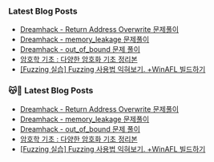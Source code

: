 
### Latest Blog Posts

- [ Dreamhack - Return Address Overwrite 문제풀이](https://spacefriend.tistory.com/78)
- [ Dreamhack - memory_leakage 문제풀이](https://spacefriend.tistory.com/77)
- [ Dreamhack - out_of_bound 문제 풀이](https://spacefriend.tistory.com/76)
- [암호학 기초 : 다양한 암호화 기초 정리본](https://spacefriend.tistory.com/69)
- [[Fuzzing 실습] Fuzzing 사용법 익혀보기. +WinAFL 빌드하기](https://spacefriend.tistory.com/61)

### 😽🔐 Latest Blog Posts

- [ Dreamhack - Return Address Overwrite 문제풀이](https://spacefriend.tistory.com/78)
- [ Dreamhack - memory_leakage 문제풀이](https://spacefriend.tistory.com/77)
- [ Dreamhack - out_of_bound 문제 풀이](https://spacefriend.tistory.com/76)
- [암호학 기초 : 다양한 암호화 기초 정리본](https://spacefriend.tistory.com/69)
- [[Fuzzing 실습] Fuzzing 사용법 익혀보기. +WinAFL 빌드하기](https://spacefriend.tistory.com/61)
